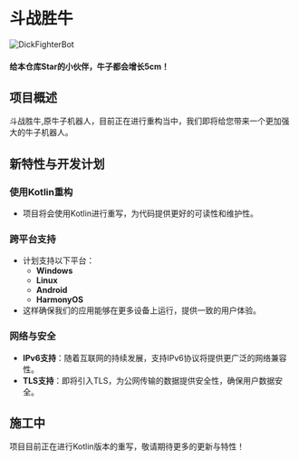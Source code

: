 # 斗战胜牛
![DickFighterBot](https://socialify.git.ci/zzzdajb/DickFighterBot/image?custom_description=A+Powerful+Bot+with+Modern+Access&description=1&language=1&logo=https%3A%2F%2Fs2.loli.net%2F2025%2F02%2F01%2FnsNWVLOuTIRhb4B.jpg&name=1&stargazers=1&theme=Light)

#### 给本仓库Star的小伙伴，牛子都会增长5cm！

## 项目概述
斗战胜牛,原牛子机器人，目前正在进行重构当中，我们即将给您带来一个更加强大的牛子机器人。

## 新特性与开发计划

### 使用Kotlin重构
- 项目将会使用Kotlin进行重写，为代码提供更好的可读性和维护性。

### 跨平台支持
- 计划支持以下平台：
    - **Windows**
    - **Linux**
    - **Android**
    - **HarmonyOS**
- 这样确保我们的应用能够在更多设备上运行，提供一致的用户体验。

### 网络与安全
- **IPv6支持**：随着互联网的持续发展，支持IPv6协议将提供更广泛的网络兼容性。
- **TLS支持**：即将引入TLS，为公网传输的数据提供安全性，确保用户数据安全。

## 施工中
项目目前正在进行Kotlin版本的重写，敬请期待更多的更新与特性！
